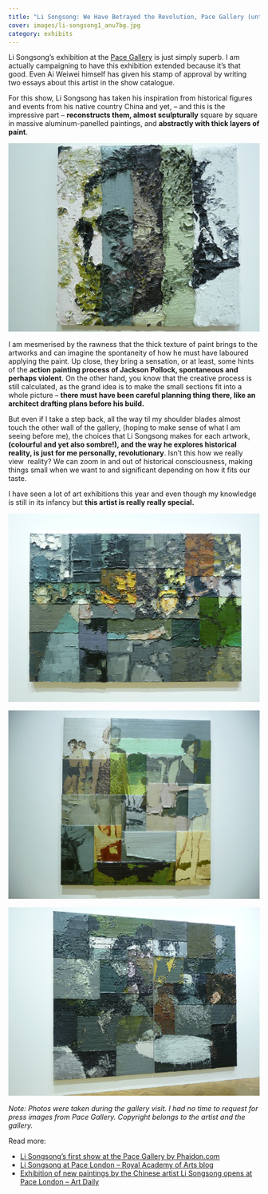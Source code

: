 ```yaml
---
title: "Li Songsong: We Have Betrayed the Revolution, Pace Gallery (until Nov 9)"
cover: images/li-songsong1_anu7bg.jpg
category: exhibits
---
```


Li Songsong’s exhibition at the [Pace Gallery](http://www.pacegallery.com/) is just simply superb. I am actually campaigning to have this exhibition extended because it’s that good. Even Ai Weiwei himself has given his stamp of approval by writing two essays about this artist in the show catalogue.

For this show, Li Songsong has taken his inspiration from historical figures and events from his native country China and yet, – and this is the impressive part – **reconstructs them, almost sculpturally** square by square in massive aluminum-panelled paintings, and **abstractly with thick layers of paint**.

![li songsong 4](./images/li-songsong-4_aadary.jpg)

I am mesmerised by the rawness that the thick texture of paint brings to the artworks and can imagine the spontaneity of how he must have laboured applying the paint. Up close, they bring a sensation, or at least, some hints of the **action painting process of Jackson Pollock, spontaneous and perhaps violent**. On the other hand, you know that the creative process is still calculated, as the grand idea is to make the small sections fit into a whole picture – **there must have been careful planning thing there, like an architect drafting plans before his build.**

But even if I take a step back, all the way til my shoulder blades almost touch the other wall of the gallery, (hoping to make sense of what I am seeing before me), the choices that Li Songsong makes for each artwork, **(colourful and yet also sombre!), and the way he explores historical reality, is just for me personally, revolutionary**. Isn’t this how we really view  reality? We can zoom in and out of historical consciousness, making things small when we want to and significant depending on how it fits our taste.

I have seen a lot of art exhibitions this year and even though my knowledge is still in its infancy but **this artist is really really special.**

![li songsong 2](./images/li-songsong-2_obmxp8.jpg)

![li songsong1](./images/li-songsong1_anu7bg.jpg)

![li songsong 3](./images/li-songsong-3_d1iawi.jpg)

*Note: Photos were taken during the gallery visit. I had no time to request for press images from Pace Gallery. Copyright belongs to the artist and the gallery.*

Read more:

- [Li Songsong’s first show at the Pace Gallery by Phaidon.com](http://uk.phaidon.com/agenda/art/articles/2013/september/27/li-songsongs-first-london-show-at-pace-gallery/)
- [Li Songsong at Pace London – Royal Academy of Arts blog
](http://www.royalacademy.org.uk/ra-magazine/blog/li-songsong-at-pace-london,455,BAR.html)
- [Exhibition of new paintings by the Chinese artist Li Songsong opens at Pace London – Art Daily](http://artdaily.com/news/65174/Exhibition-of-new-paintings-by-the-Chinese-artist-Li-Songsong-opens-at-Pace-London#.UnQiPFND6So)

